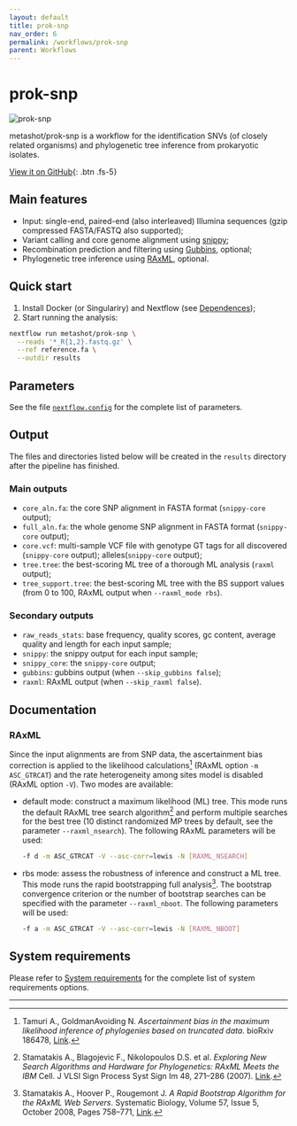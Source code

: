 ```yaml
---
layout: default
title: prok-snp
nav_order: 6
permalink: /workflows/prok-snp
parent: Workflows
---
```


# prok-snp

![prok-snp](https://img.shields.io/github/v/release/metashot/prok-snp?sort=semver&label=Latast%20release&style=for-the-badge)

metashot/prok-snp is a workflow for the identification SNVs (of closely related
organisms) and phylogenetic tree inference from prokaryotic isolates.

[View it on GitHub](https://github.com/metashot/prok-snp){: .btn .fs-5}

## Main features

- Input: single-end, paired-end (also interleaved) Illumina sequences (gzip
  compressed FASTA/FASTQ also supported);
- Variant calling and core genome alignment using
  [snippy](https://github.com/tseemann/snippy);
- Recombination prediction and filtering using 
  [Gubbins](https://doi.org/10.1093/nar/gku1196), optional;
- Phylogenetic tree inference using 
  [RAxML](https://10.1093/bioinformatics/btu033), optional.

## Quick start

1. Install Docker (or Singulariry) and Nextflow (see [Dependences](/#dependencies));
1. Start running the analysis:

  ```bash
  nextflow run metashot/prok-snp \
    --reads '*_R{1,2}.fastq.gz' \
    --ref reference.fa \
    --outdir results
  ```

## Parameters
See the file
[`nextflow.config`](https://github.com/metashot/prok-snp/blob/master/nextflow.config)
for the complete list of parameters.

## Output
The files and directories listed below will be created in the `results` directory
after the pipeline has finished.

### Main outputs
- `core_aln.fa`: the core SNP alignment in FASTA format (`snippy-core` output);
- `full_aln.fa`: the whole genome SNP alignment in FASTA format (`snippy-core`
  output);
- `core.vcf`: multi-sample VCF file with genotype GT tags for all discovered
  (`snippy-core` output); alleles(`snippy-core` output);
- `tree.tree`: the best-scoring ML tree of a thorough ML analysis (`raxml` output);
- `tree_support.tree`: the best-scoring ML tree with the BS support values (from
  0 to 100, RAxML output when `--raxml_mode rbs`).

### Secondary outputs
- `raw_reads_stats`: base frequency, quality scores, gc content, average
  quality and length for each input sample;
- `snippy`: the snippy output for each input sample;
- `snippy_core`: the `snippy-core` output;
- `gubbins`: gubbins output (when `--skip_gubbins false`);
- `raxml`: RAxML output (when `--skip_raxml false`).

## Documentation

### RAxML
Since the input alignments are from SNP data, the ascertainment bias correction
is applied to the likelihood calculations[^1] (RAxML option `-m ASC_GTRCAT`) and
the rate heterogeneity among sites model is disabled (RAxML option `-­V`). Two
modes are available:

- default mode: construct a maximum likelihood (ML) tree. This mode runs the
  default RAxML tree search algorithm[^2] and perform multiple searches for the
  best tree (10 distinct randomized MP trees by default, see the parameter
  `--raxml_nsearch`). The following RAxML parameters will be used:

  ```bash
  -f d -m ASC_GTRCAT -V --asc-corr=lewis -N [RAXML_NSEARCH]
  ```
- rbs mode: assess the robustness of inference and construct a ML tree. This
  mode runs the rapid bootstrapping full analysis[^3]. The bootstrap convergence
  criterion or the number of bootstrap searches can be specified with the
  parameter `--raxml_nboot`. The following parameters will be used:

  ```bash
  -f a -m ASC_GTRCAT -V --asc-corr=lewis -N [RAXML_NBOOT]
  ```

## System requirements
Please refer to [System requirements](/#system-requirements) for the complete
list of system requirements options.

---

[^1]: Tamuri A., GoldmanAvoiding N. *Ascertainment bias in the maximum
      likelihood inference of phylogenies based on truncated data*. bioRxiv
      186478, [Link](https://doi.org/10.1101/186478).

[^2]: Stamatakis A., Blagojevic F., Nikolopoulos D.S. et al. *Exploring New
      Search Algorithms and Hardware for Phylogenetics: RAxML Meets the IBM*
      Cell. J VLSI Sign Process Syst Sign Im 48, 271–286 (2007).
      [Link](https://doi.org/10.1007/s11265-007-0067-4). 
      
[^3]: Stamatakis A., Hoover P., Rougemont J. *A Rapid Bootstrap Algorithm for
      the RAxML Web Servers*. Systematic Biology, Volume 57, Issue 5, October
      2008, Pages 758–771, [Link](https://doi.org/10.1080/10635150802429642).

